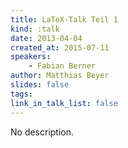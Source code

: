 ```yaml
---
title: LaTeX-Talk Teil 1
kind: :talk
date: 2013-04-04
created_at: 2015-07-11
speakers:
    - Fabian Berner
author: Matthias Beyer
slides: false
tags:
link_in_talk_list: false
---
```


No description.
